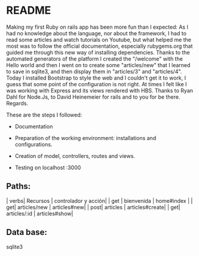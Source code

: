 # README

Making my first Ruby on rails app has been more fun than I expected: 
As I had no knowledge about the language, nor about the framework, I had to read some articles and watch tutorials on Youtube, but what helped me the most was to follow the official documentation, especially rubygems.org that guided me through this new way of installing dependencies. 
Thanks to the automated generators of the platform I created the "/welcome" with the Hello world and then I went on to create some "articles/new" that I learned to save in sqlite3, and then display them in "articles/3" and "articles/4". 
Today I installed Bootstrap to style the web and I couldn't get it to work, I guess that some point of the configuration is not right. 
At times I felt like I was working with Express and its views rendered with HBS. 
Thanks to Ryan Dahl for Node.Js, to David Heinemeier for rails and to you for be there.
Regards. 


These are the steps I followed:

* Documentation

* Preparation of the working environment: installations and configurations.

* Creation of model, controllers, routes and views.

* Testing on localhost :3000


## Paths:

| verbs| Recursos | controlador y acción| 
| get | bienvenida | home#index |
| get| articles/new | articles#new| 
| post| articles | articles#create| 
| get| articles/:id | articles#show| 

## Data base:
sqlite3
